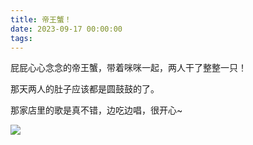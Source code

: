 ```yaml
---
title: 帝王蟹！
date: 2023-09-17 00:00:00
tags:
---
```


屁屁心心念念的帝王蟹，带着咪咪一起，两人干了整整一只！

那天两人的肚子应该都是圆鼓鼓的了。

那家店里的歌是真不错，边吃边唱，很开心~

![](/images/20230917_001.jpg)